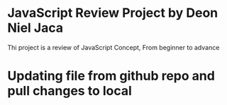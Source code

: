 # JavaScript Review Project by Deon Niel Jaca
Thi project is a review  of JavaScript Concept, From beginner to advance

# Updating file from github repo  and pull changes to  local 

